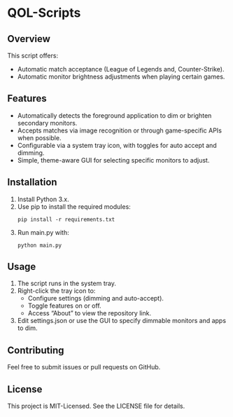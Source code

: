 # QOL-Scripts

## Overview
This script offers:
- Automatic match acceptance (League of Legends and, Counter-Strike).
- Automatic monitor brightness adjustments when playing certain games.

## Features
- Automatically detects the foreground application to dim or brighten secondary monitors.
- Accepts matches via image recognition or through game-specific APIs when possible.
- Configurable via a system tray icon, with toggles for auto accept and dimming.
- Simple, theme-aware GUI for selecting specific monitors to adjust.

## Installation
1. Install Python 3.x.
2. Use pip to install the required modules:
   ```
   pip install -r requirements.txt
   ```
3. Run main.py with:
   ```
   python main.py
   ```

## Usage
1. The script runs in the system tray.
2. Right-click the tray icon to:
   - Configure settings (dimming and auto-accept).
   - Toggle features on or off.
   - Access “About” to view the repository link.
3. Edit settings.json or use the GUI to specify dimmable monitors and apps to dim.

## Contributing
Feel free to submit issues or pull requests on GitHub.

## License
This project is MIT-Licensed. See the LICENSE file for details.
